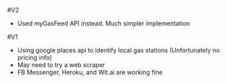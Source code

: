 #V2
- Used myGasFeed API instead. Much simpler implementation

#V1
- Using google places api to identify local gas stations (Unfortunately no pricing info)
- May need to try a web scraper
- FB Messenger, Heroku, and Wit.ai are working fine
